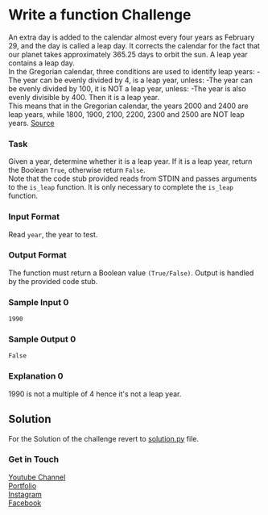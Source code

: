 # Write a function Challenge
An extra day is added to the calendar almost every four years as February 29, and the day is called a leap day. It corrects the calendar for the fact that our planet takes approximately 365.25 days to orbit the sun. A leap year contains a leap day. <br />
In the Gregorian calendar, three conditions are used to identify leap years:
-The year can be evenly divided by 4, is a leap year, unless: 
   -The year can be evenly divided by 100, it is NOT a leap year, unless: 
      -The year is also evenly divisible by 400. Then it is a leap year. <br />
This means that in the Gregorian calendar, the years 2000 and 2400 are leap years, while 1800, 1900, 2100, 2200, 2300 and 2500 are NOT leap years. [Source](http://www.timeanddate.com/date/leapyear.html)

### Task
Given a year, determine whether it is a leap year. If it is a leap year, return the Boolean `True`, otherwise return `False`.<br />
Note that the code stub provided reads from STDIN and passes arguments to the `is_leap` function. It is only necessary to complete the `is_leap` function. 

### Input Format 
Read `year`, the year to test. 

### Output Format
The function must return a Boolean value `(True/False)`. Output is handled by the provided code stub.

### Sample Input 0
```
1990
```
### Sample Output 0
```
False
```

### Explanation 0
1990 is not a multiple of 4 hence it's not a leap year. 


## Solution
For the Solution of the challenge revert to [solution.py](./solution.py) file.

### Get in Touch
[Youtube Channel](https://www.youtube.com/channel/UC9xQ06-ObRbAIqk4OUnlXeg)<br />
[Portfolio](https://imamdin-salimi.netlify.app)<br />
[Instagram](https://www.instagram.com/imamdinsalimi/)<br />
[Facebook](https://www.facebook.com/imamdin.salimi)<br />

